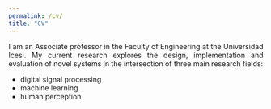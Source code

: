 ```yaml
---
permalink: /cv/
title: "CV"
---
```

<div style="text-align: justify"> 
I am an Associate professor in the Faculty of Engineering at the Universidad Icesi. 
My current research explores the design, implementation and evaluation of novel systems in the intersection 
of three main research fields: 
 <ul>
   <li>digital signal processing </li>
   <li>machine learning </li>
   <li>human perception</li>
 </ul>
</div>
